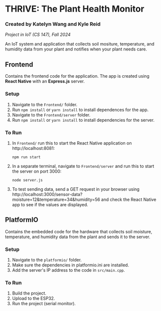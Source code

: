 # THRIVE: The Plant Health Monitor

### Created by Katelyn Wang and Kyle Reid
*Project in IoT (CS 147), Fall 2024*

An IoT system and application that collects soil mositure, temperature, and humidity data from your plant and notifies when your plant needs care.

## Frontend
Contains the frontend code for the application. The app is created using **React Native** with an **Express.js** server.

### Setup
1. Navigate to the `Frontend/` folder.
2. Run `npm install` or `yarn install` to install dependences for the app.
3. Navigate to the `Frontend/server` folder.
4. Run `npm install` or `yarn install` to install dependencies for the server.

### To Run
1. In `Frontend/` run this to start the React Native application on http://localhost:8081:
   ```
   npm run start
   ```
2. In a separate terminal, navigate to `Frontend/server` and run this to start the server on port 3000:
   ```
   node server.js
   ```

3. To test sending data, send a GET request in your browser using http://localhost:3000/sensor-data?moisture=12&temperature=34&humidity=56 and check the React Native app to see if the values are displayed.

## PlatformIO
Contains the embedded code for the hardware that collects soil moisture, temperature, and humidity data from the plant and sends it to the server.

### Setup
1. Navigate to the `platformio/` folder.
2. Make sure the dependencies in platformio.ini are installed.
3. Add the server's IP address to the code in `src/main.cpp`.

### To Run
1. Build the project.
2. Upload to the ESP32.
3. Run the project (serial monitor).